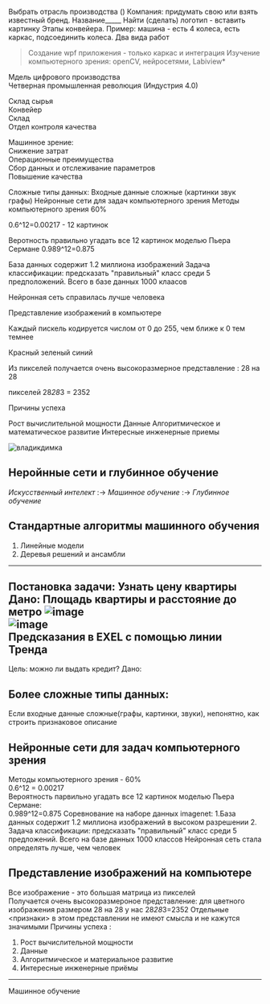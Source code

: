 Выбрать отрасль производства ()
Компания: придумать свою или взять известный бренд. Название_____ Найти (сделать) логотип - вставить картинку
Этапы конвейера. Пример: машина - есть 4 колеса, есть каркас, подсоединить колеса.
Два вида работ
>Создание wpf приложения - только каркас и интеграция
>Изучение компьютерного зрения: openCV, нейросетями, Labiview*


Мдель цифрового производства  </br>
Четверная промышленная революция (Индустрия 4.0)

Склад сырья </br>
Конвейер </br>
Склад </br>
Отдел контроля качества </br>

Машинное зрениe: </br>
Снижение затрат </br>
Операционные преимущества </br> 
Сбор данных и отслеживание параметров </br>
Повышение качества </br>


Сложные типы данных:
Входные данные сложные (картинки звук графы) 
Нейронные сети для задач компьютерного зрения
Методы компьютерного зрения 60%

0.6^12=0.00217 - 12 картинок

Веротность правильно угадать все 12 картинок моделью Пьера Сермане 
0.989^12=0.875


База данных содержит 1.2 миллиона изображений 
Задача классификации: предсказать "правильный" класс среди 5 предположений.
Всего в базе данных 1000 клаасов

Нейронная сеть справилась лучше человека



Представление изображений в компьютере

Каждый пискель кодируется числом от 0 до 255, чем ближе к 0 тем темнее

Красный зеленый синий

Из пикселей получается очень высокоразмерное представление : 28 на 28 

пикселей 28*28*3 = 2352

Причины успеха 

Рост вычислительной мощности 
Данные 
Алгоритмическое и математическое развитие
Интересные инженерные приемы

![владикдимка](https://user-images.githubusercontent.com/97594164/194002732-36005a6d-0fa6-4af3-af9e-e8b42ba68984.png)


Неройнные сети и глубинное обучение
----
*Искусственный интелект* :->
*Машинное обучение* :-> 
*Глубинное обучение* 

Стандартные алгоритмы машинного обучения
----
1. Линейные модели 
2. Деревья решений и ансамбли
----
Постановка задачи: Узнать цену квартиры</br>
Дано: Площадь квартиры и расстояние до метро
![image](https://user-images.githubusercontent.com/97594420/190988932-8816b58d-b3ab-47c5-bc7d-cc64ec475ecf.png)</br>
![image](https://user-images.githubusercontent.com/97594420/190992225-72b610b1-0eb4-4c2b-bf1f-85a8267b71e3.png)</br>
Предсказания в EXEL с помощью линии Тренда
----
Цель: можно ли выдать кредит?
Дано:

Более сложные типы данных:<br>
----
Если входные данные сложные(графы, картинки, звуки), непонятно, как строить признаковое описание 

Нейронные сети для задач компьютерного зрения
----
Методы компьютерного зрения - 60%<br>
0.6^12 = 0.00217<br>
Вероятность парвильно угадать все 12 картинок моделью Пьера Сермане:<br>
0.989^12=0.875
Соревнование на наборе данных imagenet:
1.База данных содержит 1.2 миллиона изображений в высоком разрешении
2. Задача классификации: предсказать "правильный" класс среди 5 предложений. Всего на базе данных 1000 классов
Нейронная сеть стала определять лучше, чем человек

Представление изображений на компьютере
----
Все изображение - это большая матрица из пикселей<br>
Получается очень высокоразмероное представление: для цветного изображения размером 28 на 28 у нас 28*28*3=2352
Отдельные <признаки> в этом представлении не имеют смысла и не кажутся значимыми
Причины успеха :<br>
1. Рост вычислительной мощности
2. Данные
3. Алгоритмическое и материальное развитие 
4. Интересные инженерные приёмы

----
Машинное обучение
